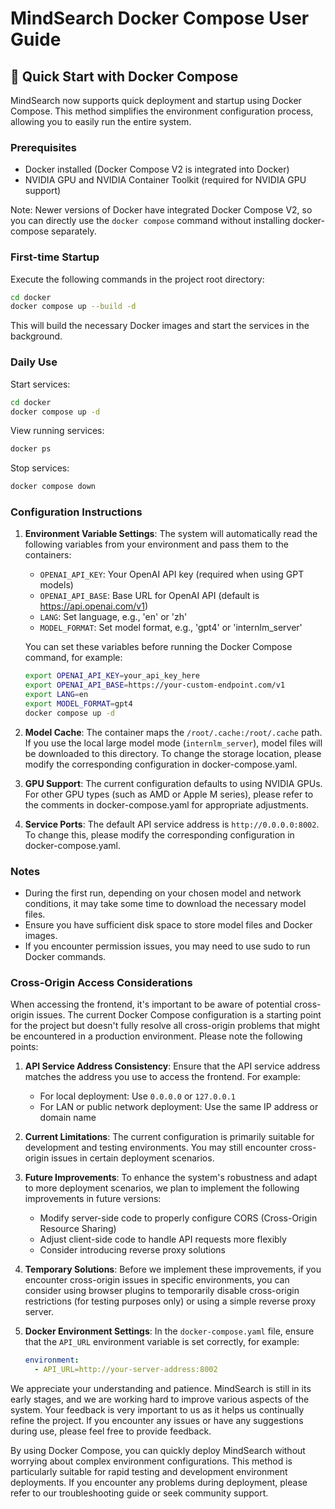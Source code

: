 # MindSearch Docker Compose User Guide

## 🚀 Quick Start with Docker Compose

MindSearch now supports quick deployment and startup using Docker Compose. This method simplifies the environment configuration process, allowing you to easily run the entire system.

### Prerequisites

- Docker installed (Docker Compose V2 is integrated into Docker)
- NVIDIA GPU and NVIDIA Container Toolkit (required for NVIDIA GPU support)

Note: Newer versions of Docker have integrated Docker Compose V2, so you can directly use the `docker compose` command without installing docker-compose separately.

### First-time Startup

Execute the following commands in the project root directory:

```bash
cd docker
docker compose up --build -d
```

This will build the necessary Docker images and start the services in the background.

### Daily Use

Start services:

```bash
cd docker
docker compose up -d
```

View running services:

```bash
docker ps
```

Stop services:

```bash
docker compose down
```

### Configuration Instructions

1. **Environment Variable Settings**:
   The system will automatically read the following variables from your environment and pass them to the containers:

   - `OPENAI_API_KEY`: Your OpenAI API key (required when using GPT models)
   - `OPENAI_API_BASE`: Base URL for OpenAI API (default is https://api.openai.com/v1)
   - `LANG`: Set language, e.g., 'en' or 'zh'
   - `MODEL_FORMAT`: Set model format, e.g., 'gpt4' or 'internlm_server'

   You can set these variables before running the Docker Compose command, for example:

   ```bash
   export OPENAI_API_KEY=your_api_key_here
   export OPENAI_API_BASE=https://your-custom-endpoint.com/v1
   export LANG=en
   export MODEL_FORMAT=gpt4
   docker compose up -d
   ```

2. **Model Cache**:
   The container maps the `/root/.cache:/root/.cache` path. If you use the local large model mode (`internlm_server`), model files will be downloaded to this directory. To change the storage location, please modify the corresponding configuration in docker-compose.yaml.

3. **GPU Support**:
   The current configuration defaults to using NVIDIA GPUs. For other GPU types (such as AMD or Apple M series), please refer to the comments in docker-compose.yaml for appropriate adjustments.

4. **Service Ports**:
   The default API service address is `http://0.0.0.0:8002`. To change this, please modify the corresponding configuration in docker-compose.yaml.

### Notes

- During the first run, depending on your chosen model and network conditions, it may take some time to download the necessary model files.
- Ensure you have sufficient disk space to store model files and Docker images.
- If you encounter permission issues, you may need to use sudo to run Docker commands.

### Cross-Origin Access Considerations

When accessing the frontend, it's important to be aware of potential cross-origin issues. The current Docker Compose configuration is a starting point for the project but doesn't fully resolve all cross-origin problems that might be encountered in a production environment. Please note the following points:

1. **API Service Address Consistency**:
   Ensure that the API service address matches the address you use to access the frontend. For example:

   - For local deployment: Use `0.0.0.0` or `127.0.0.1`
   - For LAN or public network deployment: Use the same IP address or domain name

2. **Current Limitations**:
   The current configuration is primarily suitable for development and testing environments. You may still encounter cross-origin issues in certain deployment scenarios.

3. **Future Improvements**:
   To enhance the system's robustness and adapt to more deployment scenarios, we plan to implement the following improvements in future versions:

   - Modify server-side code to properly configure CORS (Cross-Origin Resource Sharing)
   - Adjust client-side code to handle API requests more flexibly
   - Consider introducing reverse proxy solutions

4. **Temporary Solutions**:
   Before we implement these improvements, if you encounter cross-origin issues in specific environments, you can consider using browser plugins to temporarily disable cross-origin restrictions (for testing purposes only) or using a simple reverse proxy server.

5. **Docker Environment Settings**:
   In the `docker-compose.yaml` file, ensure that the `API_URL` environment variable is set correctly, for example:
   ```yaml
   environment:
     - API_URL=http://your-server-address:8002
   ```

We appreciate your understanding and patience. MindSearch is still in its early stages, and we are working hard to improve various aspects of the system. Your feedback is very important to us as it helps us continually refine the project. If you encounter any issues or have any suggestions during use, please feel free to provide feedback.

By using Docker Compose, you can quickly deploy MindSearch without worrying about complex environment configurations. This method is particularly suitable for rapid testing and development environment deployments. If you encounter any problems during deployment, please refer to our troubleshooting guide or seek community support.
